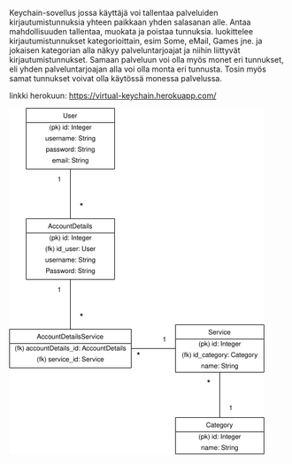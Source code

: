 Keychain-sovellus jossa käyttäjä voi tallentaa palveluiden kirjautumistunnuksia yhteen paikkaan yhden salasanan alle. Antaa mahdollisuuden tallentaa, muokata ja poistaa tunnuksia. luokittelee kirjautumistunnukset kategorioittain, esim Some, eMail, Games jne. ja jokaisen kategorian alla näkyy palveluntarjoajat ja niihin liittyvät kirjautumistunnukset. Samaan palveluun voi olla myös monet eri tunnukset, eli yhden palveluntarjoajan alla voi olla monta eri tunnusta. Tosin myös samat tunnukset voivat olla käytössä monessa palvelussa.

linkki herokuun: https://virtual-keychain.herokuapp.com/

![](https://github.com/AtteMa/keychain/blob/master/Tietokantakaavio.png)
